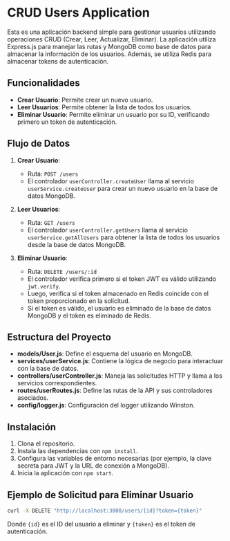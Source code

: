 # CRUD Users Application

Esta es una aplicación backend simple para gestionar usuarios utilizando operaciones CRUD (Crear, Leer, Actualizar, Eliminar). La aplicación utiliza Express.js para manejar las rutas y MongoDB como base de datos para almacenar la información de los usuarios. Además, se utiliza Redis para almacenar tokens de autenticación.

## Funcionalidades

- **Crear Usuario**: Permite crear un nuevo usuario.
- **Leer Usuarios**: Permite obtener la lista de todos los usuarios.
- **Eliminar Usuario**: Permite eliminar un usuario por su ID, verificando primero un token de autenticación.

## Flujo de Datos

1. **Crear Usuario**:
   - Ruta: `POST /users`
   - El controlador `userController.createUser` llama al servicio `userService.createUser` para crear un nuevo usuario en la base de datos MongoDB.

2. **Leer Usuarios**:
   - Ruta: `GET /users`
   - El controlador `userController.getUsers` llama al servicio `userService.getAllUsers` para obtener la lista de todos los usuarios desde la base de datos MongoDB.

3. **Eliminar Usuario**:
   - Ruta: `DELETE /users/:id`
   - El controlador verifica primero si el token JWT es válido utilizando `jwt.verify`.
   - Luego, verifica si el token almacenado en Redis coincide con el token proporcionado en la solicitud.
   - Si el token es válido, el usuario es eliminado de la base de datos MongoDB y el token es eliminado de Redis.

## Estructura del Proyecto

- **models/User.js**: Define el esquema del usuario en MongoDB.
- **services/userService.js**: Contiene la lógica de negocio para interactuar con la base de datos.
- **controllers/userController.js**: Maneja las solicitudes HTTP y llama a los servicios correspondientes.
- **routes/userRoutes.js**: Define las rutas de la API y sus controladores asociados.
- **config/logger.js**: Configuración del logger utilizando Winston.

## Instalación

1. Clona el repositorio.
2. Instala las dependencias con `npm install`.
3. Configura las variables de entorno necesarias (por ejemplo, la clave secreta para JWT y la URL de conexión a MongoDB).
4. Inicia la aplicación con `npm start`.

## Ejemplo de Solicitud para Eliminar Usuario

```bash
curl -X DELETE "http://localhost:3000/users/{id}?token={token}"
```

Donde `{id}` es el ID del usuario a eliminar y `{token}` es el token de autenticación.
